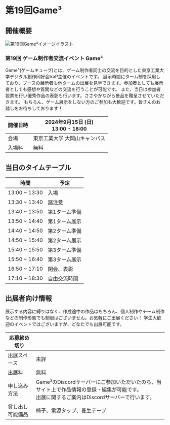 # 第19回Game³

<ContentEntryList slug="19th"></ContentEntryList>

## 開催概要

![第19回Game³イメージイラスト](/api/events/19th/image)

### 第19回 ゲーム制作者交流イベント Game³

Game³(ゲームキューブ)とは、ゲーム制作者同士の交流を目的とした東京工業大学デジタル創作同好会traP主催のイベントです。
展示時間にターム制を採用しており、ブースの展示者も他タームの出展を見学できます。参加者としても展示者としても感想や質問などの交流を行うことが可能です。
また、当日は参加者投票を行い優秀作品の表彰も行います。ささやかながら景品を贈呈させていただきます。
もちろん、ゲーム展示をしない方のご参加も大歓迎です。皆さんのお越しをお待ちしております！

| 開催日時 | 2024年9月15日 (日)<br>13:00 - 18:00                                                                                        |
| -------- | -------------------------------------------------------------------------------------------------------------------------- |
| 会場     | 東京工業大学 大岡山キャンパス |
| 入場料   | 無料                                                                                                                       |

## 当日のタイムテーブル
|時間	|予定|
| ----- | ----- |
|13:00 ~ 13:30|	入場 |
|13:30 ~ 13:40|	諸注意|
|13:40 ~ 13:50|	第1ターム準備|
|13:50 ~ 14:40|	第1ターム展示|
|14:40 ~ 14:50|	第2ターム準備|
|14:50 ~ 15:40|	第2ターム展示|
|15:40 ~ 15:50|	第3ターム準備|
|15:50 ~ 16:40|	第3ターム展示|
|16:50 ~ 17:10|	閉会、表彰|
|17:10 ~ 18:30	|自由交流時間|
## 出展者向け情報

<ContentEntryButton slug="19th"></ContentEntryButton>

展示する内容に縛りはなく、作成途中の作品はもちろん、個人制作やチーム制作などの制作形態でも制限はございません。お気軽にご出展ください！
学生大歓迎のイベントではございますが、どなたでも出展可能です。

| 応募締め切り     | <ContentSubmitEnd slug="19th"></ContentSubmitEnd>                                                                                                         |
| ---------------- | --------------------------------------------------------------------------------------------------------------------------------------------- |
| 出展スペース     | 未詳                                                                                                                           |
| 出展料           | 無料                                                                                                                                          |
| 申し込み方法     | Game³のDiscordサーバーにご参加いただいたのち、当サイト上で作品情報の登録・編集が可能です。<br>出展に関するご案内はDiscordサーバーで行います。 |
| 貸し出し可能備品 | 椅子、電源タップ、養生テープ                                                                                                                  |
